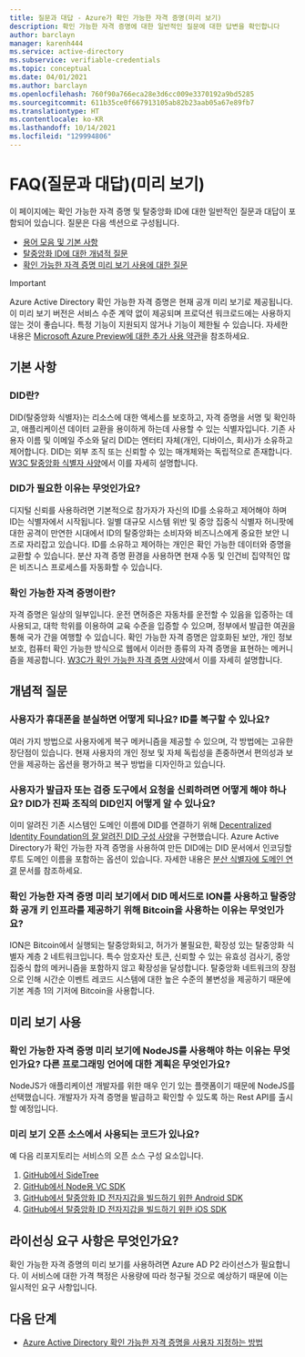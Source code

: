 ```yaml
---
title: 질문과 대답 - Azure가 확인 가능한 자격 증명(미리 보기)
description: 확인 가능한 자격 증명에 대한 일반적인 질문에 대한 답변을 확인합니다
author: barclayn
manager: karenh444
ms.service: active-directory
ms.subservice: verifiable-credentials
ms.topic: conceptual
ms.date: 04/01/2021
ms.author: barclayn
ms.openlocfilehash: 760f90a766eca28e3d6cc009e3370192a9bd5285
ms.sourcegitcommit: 611b35ce0f667913105ab82b23aab05a67e89fb7
ms.translationtype: HT
ms.contentlocale: ko-KR
ms.lasthandoff: 10/14/2021
ms.locfileid: "129994806"
---
```

# <a name="frequently-asked-questions-faq-preview"></a>FAQ(질문과 대답)(미리 보기)

이 페이지에는 확인 가능한 자격 증명 및 탈중앙화 ID에 대한 일반적인 질문과 대답이 포함되어 있습니다. 질문은 다음 섹션으로 구성됩니다.

- [용어 모음 및 기본 사항](#the-basics)
- [탈중앙화 ID에 대한 개념적 질문](#conceptual-questions)
- [확인 가능한 자격 증명 미리 보기 사용에 대한 질문](#using-the-preview)

> [!IMPORTANT]
> Azure Active Directory 확인 가능한 자격 증명은 현재 공개 미리 보기로 제공됩니다.
> 이 미리 보기 버전은 서비스 수준 계약 없이 제공되며 프로덕션 워크로드에는 사용하지 않는 것이 좋습니다. 특정 기능이 지원되지 않거나 기능이 제한될 수 있습니다. 자세한 내용은 [Microsoft Azure Preview에 대한 추가 사용 약관](https://azure.microsoft.com/support/legal/preview-supplemental-terms/)을 참조하세요.

## <a name="the-basics"></a>기본 사항

### <a name="what-is-a-did"></a>DID란? 

DID(탈중앙화 식별자)는 리소스에 대한 액세스를 보호하고, 자격 증명을 서명 및 확인하고, 애플리케이션 데이터 교환을 용이하게 하는데 사용할 수 있는 식별자입니다. 기존 사용자 이름 및 이메일 주소와 달리 DID는 엔터티 자체(개인, 디바이스, 회사)가 소유하고 제어합니다. DID는 외부 조직 또는 신뢰할 수 있는 매개체와는 독립적으로 존재합니다. [W3C 탈중앙화 식별자 사양](https://www.w3.org/TR/did-core/)에서 이를 자세히 설명합니다.

### <a name="why-do-we-need-a-did"></a>DID가 필요한 이유는 무엇인가요?

디지털 신뢰를 사용하려면 기본적으로 참가자가 자신의 ID를 소유하고 제어해야 하며 ID는 식별자에서 시작됩니다.
일별 대규모 시스템 위반 및 중앙 집중식 식별자 허니팟에 대한 공격이 만연한 시대에서 ID의 탈중앙화는 소비자와 비즈니스에게 중요한 보안 니즈로 자리잡고 있습니다.
ID를 소유하고 제어하는 개인은 확인 가능한 데이터와 증명을 교환할 수 있습니다. 분산 자격 증명 환경을 사용하면 현재 수동 및 인건비 집약적인 많은 비즈니스 프로세스를 자동화할 수 있습니다.

### <a name="what-is-a-verifiable-credential"></a>확인 가능한 자격 증명이란? 

자격 증명은 일상의 일부입니다. 운전 면허증은 자동차를 운전할 수 있음을 입증하는 데 사용되고, 대학 학위를 이용하여 교육 수준을 입증할 수 있으며, 정부에서 발급한 여권을 통해 국가 간을 여행할 수 있습니다. 확인 가능한 자격 증명은 암호화된 보안, 개인 정보 보호, 컴퓨터 확인 가능한 방식으로 웹에서 이러한 종류의 자격 증명을 표현하는 메커니즘을 제공합니다. [W3C가 확인 가능한 자격 증명 사양](https://www.w3.org/TR/vc-data-model//)에서 이를 자세히 설명합니다.


## <a name="conceptual-questions"></a>개념적 질문

### <a name="what-happens-when-a-user-loses-their-phone-can-they-recover-their-identity"></a>사용자가 휴대폰을 분실하면 어떻게 되나요? ID를 복구할 수 있나요?

여러 가지 방법으로 사용자에게 복구 메커니즘을 제공할 수 있으며, 각 방법에는 고유한 장단점이 있습니다. 현재 사용자의 개인 정보 및 자체 독립성을 존중하면서 편의성과 보안을 제공하는 옵션을 평가하고 복구 방법을 디자인하고 있습니다.

### <a name="how-can-a-user-trust-a-request-from-an-issuer-or-verifier-how-do-they-know-a-did-is-the-real-did-for-an-organization"></a>사용자가 발급자 또는 검증 도구에서 요청을 신뢰하려면 어떻게 해야 하나요? DID가 진짜 조직의 DID인지 어떻게 알 수 있나요?

이미 알려진 기존 시스템인 도메인 이름에 DID를 연결하기 위해 [Decentralized Identity Foundation의 잘 알려진 DID 구성 사양](https://identity.foundation/.well-known/resources/did-configuration/)을 구현했습니다. Azure Active Directory가 확인 가능한 자격 증명을 사용하여 만든 DID에는 DID 문서에서 인코딩할 루트 도메인 이름을 포함하는 옵션이 있습니다. 자세한 내용은 [분산 식별자에 도메인 연결](how-to-dnsbind.md) 문서를 참조하세요.  

### <a name="why-does-the-verifiable-credential-preview-use-ion-as-its-did-method-and-therefore-bitcoin-to-provide-decentralized-public-key-infrastructure"></a>확인 가능한 자격 증명 미리 보기에서 DID 메서드로 ION를 사용하고 탈중앙화 공개 키 인프라를 제공하기 위해 Bitcoin을 사용하는 이유는 무엇인가요?

ION은 Bitcoin에서 실행되는 탈중앙화되고, 허가가 불필요한, 확장성 있는 탈중앙화 식별자 계층 2 네트워크입니다. 특수 암호자산 토큰, 신뢰할 수 있는 유효성 검사기, 중앙 집중식 합의 메커니즘을 포함하지 않고 확장성을 달성합니다. 탈중앙화 네트워크의 장점으로 인해 시간순 이벤트 레코드 시스템에 대한 높은 수준의 불변성을 제공하기 때문에 기본 계층 1의 기저에 Bitcoin을 사용합니다.

## <a name="using-the-preview"></a>미리 보기 사용

### <a name="why-must-i-use-nodejs-for-the-verifiable-credentials-preview-any-plans-for-other-programming-languages"></a>확인 가능한 자격 증명 미리 보기에 NodeJS를 사용해야 하는 이유는 무엇인가요? 다른 프로그래밍 언어에 대한 계획은 무엇인가요? 

NodeJS가 애플리케이션 개발자를 위한 매우 인기 있는 플랫폼이기 때문에 NodeJS를 선택했습니다. 개발자가 자격 증명을 발급하고 확인할 수 있도록 하는 Rest API를 출시할 예정입니다. 

### <a name="is-any-of-the-code-used-in-the-preview-open-source"></a>미리 보기 오픈 소스에서 사용되는 코드가 있나요?

예 다음 리포지토리는 서비스의 오픈 소스 구성 요소입니다.

1. [GitHub에서 SideTree](https://github.com/decentralized-identity/sidetree)
2. [GitHub에서 Node용 VC SDK](https://github.com/microsoft/VerifiableCredentials-Verification-SDK-Typescript)
3. [GitHub에서 탈중앙화 ID 전자지갑을 빌드하기 위한 Android SDK](https://github.com/microsoft/VerifiableCredential-SDK-Android)
4. [GitHub에서 탈중앙화 ID 전자지갑을 빌드하기 위한 iOS SDK](https://github.com/microsoft/VerifiableCredential-SDK-iOS)


## <a name="what-are-the-licensing-requirements"></a>라이선싱 요구 사항은 무엇인가요?

확인 가능한 자격 증명의 미리 보기를 사용하려면 Azure AD P2 라이선스가 필요합니다. 이 서비스에 대한 가격 책정은 사용량에 따라 청구될 것으로 예상하기 때문에 이는 일시적인 요구 사항입니다. 


## <a name="next-steps"></a>다음 단계

- [Azure Active Directory 확인 가능한 자격 증명을 사용자 지정하는 방법](credential-design.md)
